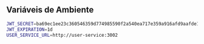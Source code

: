 ## Variáveis de Ambiente

```bash
JWT_SECRET=ba69ec1ee23c360546359d774985590f2a540ea717e359a916afd9aafde16734
JWT_EXPIRATION=1d
USER_SERVICE_URL=http://user-service:3002
```